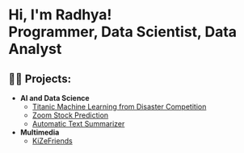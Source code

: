 <h1>Hi, I'm Radhya! <br/>Programmer, Data Scientist, Data Analyst</a></h1>

<h2>👨‍💻 Projects:</h2>

- <b>AI and Data Science</b>
  - [Titanic Machine Learning from Disaster Competition](https://github.com/SebastianusRadhya/Titanic-Competition)
  - [Zoom Stock Prediction](https://github.com/SebastianusRadhya/ZoomStockPrediction)
  - [Automatic Text Summarizer](https://github.com/SebastianusRadhya/Automatic-Text-Summarizer)
- <b>Multimedia</b>
  - [KiZeFriends](https://github.com/SebastianusRadhya/KiZeFriends)

[linkedin]: https://linkedin.com/in/sebastianus-radhya
[kaggle]: https://www.kaggle.com/sebastianusradhya
[instagram]: https://www.instagram.com/radhya.sebastianus/

<!--
Here are some ideas to get you started:

- 🔭 I’m currently working on ...
- 🌱 I’m currently learning ...
- 👯 I’m looking to collaborate on ...
- 🤔 I’m looking for help with ...
- 💬 Ask me about ...
- 📫 How to reach me: ...
- 😄 Pronouns: ...
- ⚡ Fun fact: ...
-->
